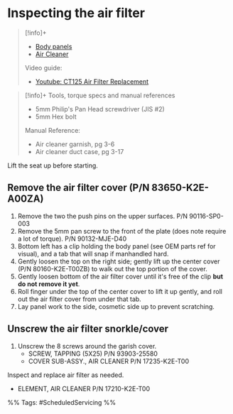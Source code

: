 # Inspecting the air filter
> [!info]+
> - [Body panels](https://www.revzilla.com/oem/honda/2021-honda-trail-125-abs/body-cover?submodel=ct125aac)
> - [Air Cleaner](https://www.revzilla.com/oem/honda/2021-honda-trail-125-abs/air-cleaner?submodel=ct125aac)
> 
> Video guide:
> - [Youtube: CT125 Air Filter Replacement](https://www.youtube.com/watch?v=RHW8yqvRWXU&ab_channel=PSBEAdventures)

> [!info]+ Tools, torque specs and manual references
> - 5mm Philip's Pan Head screwdriver (JIS #2)
> - 5mm Hex bolt
>
> Manual Reference:
> - Air cleaner garnish, pg 3-6
> - Air cleaner duct case, pg 3-17

Lift the seat up before starting.

## Remove the air filter cover (P/N 83650-K2E-A00ZA)
1. Remove the two the push pins on the upper surfaces. P/N 90116-SP0-003
2. Remove the 5mm pan screw to the front of the plate (does note require a lot of torque). P/N 90132-MJE-D40
3. Bottom left has a clip holding the body panel (see OEM parts ref for visual), and a tab that will snap if manhandled hard.
4. Gently loosen the top on the right side; gently lift up the center cover (P/N 80160-K2E-T00ZB) to walk out the top portion of the cover.
5. Gently loosen bottom of the air filter cover until it's free of the clip **but do not remove it yet**.
6. Roll finger under the top of the center cover to lift it up gently, and roll out the air filter cover from under that tab.
7. Lay panel work to the side, cosmetic side up to prevent scratching.

## Unscrew the air filter snorkle/cover
1. Unscrew the 8 screws around the garish cover.
	- SCREW, TAPPING (5X25) P/N 93903-25580
	- COVER SUB-ASSY., AIR CLEANER P/N 17235-K2E-T00

Inspect and replace air filter as needed.
- ELEMENT, AIR CLEANER P/N 17210-K2E-T00

%%
Tags: #ScheduledServicing
%%